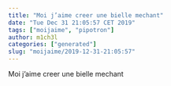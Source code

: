 ```yaml
---
title: "Moi j’aime creer une bielle mechant"
date: "Tue Dec 31 21:05:57 CET 2019"
tags: ["moijaime", "pipotron"]
author: m1ch3l
categories: ["generated"]
slug: "moijaime/2019-12-31-21:05:57"
---
```


Moi j’aime creer une bielle mechant
